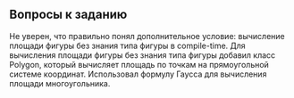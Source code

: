 <h2>Вопросы к заданию</h2>
Не уверен, что правильно понял дополнительное условие: вычисление площади фигуры без знания типа фигуры в compile-time. Для вычисления площади фигуры без знания типа фигуры добавил класс Polygon, который вычисляет площадь по точкам на прямоугольной системе координат. Использовал формулу Гаусса для вычисления площади многоугольника.
